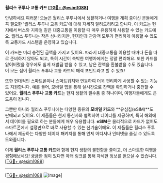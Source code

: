 **월리스 푸투나 교통 카드 [[TG💪+ @esim1088](https://t.me/s/esim1088)]**

안녕하세요 여러분! 오늘은 월리스 푸투나에서 생활하거나 여행을 계획 중이신 분들에게 꼭 필요한 '월리스 푸투나 교통 카드'에 대해 자세히 알려드리려고 합니다. 이 카드는 현지에서 버스와 지하철 같은 대중교통을 이용할 때 매우 유용하게 사용할 수 있는 카드예요. 월리스 푸투나는 작은 섬나라지만, 현지인과 관광객 모두가 편리하게 이용할 수 있도록 교통카드 시스템을 운영하고 있습니다.

이 카드는 미리 충전된 금액을 가지고 있어요. 따라서 대중교통을 이용할 때마다 돈을 따로 준비하지 않아도 되고, 특히 시간이 촉박한 여행자에게는 정말 편리해요. 또한 카드를 잃어버렸을 경우에도 쉽게 재발급 받을 수 있고, 남은 잔액을 환불받을 수도 있습니다. 이 모든 점이 월리스 푸투나 교통 카드의 매력 포인트라고 할 수 있죠!

또한 현대적인 스마트폰이나 스마트워치와 연동하여 더욱 편리하게 사용할 수 있는 기능도 지원합니다. 예를 들어, 모바일 앱을 통해 실시간으로 잔액을 확인하거나 충전할 수 있어요. **월리스 푸투나 교통 카드**는 현지 생활의 필수품 중 하나이며, 여행자들에게도 큰 도움이 됩니다.

그뿐만 아니라 월리스 푸투나에는 다양한 종류의 **모바일 카드**와 **유심칩(eSIM)**도 판매되고 있어요. 이 제품들은 현지 통신사와 협력하여 데이터를 제공하며, 특히 해외에서 데이터를 필요로 하는 분들에게 매우 유용합니다. **eSIM**은 물리적으로 카드가 없어도 스마트폰에서 설정만으로 바로 사용할 수 있는 신기술이에요. 이 제품들은 월리스 푸투나에서 제공하는 다양한 데이터 패키지를 통해 언제 어디서나 인터넷을 즐길 수 있도록 도와줍니다.

이제 **월리스 푸투나 교통 카드**와 함께 현지 생활의 불편함을 줄이고, 더 스마트한 여행을 경험해보세요! 궁금한 점이 있다면 아래 링크를 통해 자세한 정보를 얻으실 수 있습니다. [[TG💪+ @esim1088](https://t.me/s/esim1088)]

---

[[TG💪+ @esim1088](https://t.me/s/esim1088) ![Image](https://i.postimg.cc/Y0z9fWf4/image.png)]